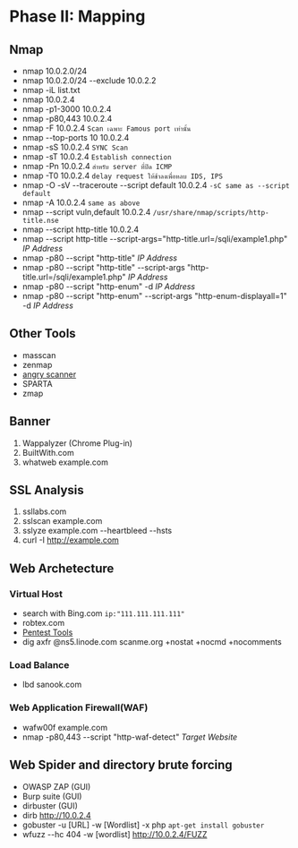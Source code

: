 # Phase II: Mapping
## Nmap
* nmap 10.0.2.0/24
* nmap 10.0.2.0/24 --exclude 10.0.2.2
* nmap -iL list.txt
* nmap 10.0.2.4
* nmap -p1-3000 10.0.2.4
* nmap -p80,443 10.0.2.4
* nmap -F 10.0.2.4 `Scan เฉพาะ Famous port เท่านั้น`
* nmap --top-ports 10 10.0.2.4
* nmap -sS 10.0.2.4 `SYNC Scan`
* nmap -sT 10.0.2.4 `Establish connection`
* nmap -Pn 10.0.2.4 `สำหรับ server ที่ปิด ICMP`
* nmap -T0 10.0.2.4 `delay request ให้ช้าลงเพื่อหลบ IDS, IPS`
* nmap -O -sV --traceroute --script default 10.0.2.4 `-sC same as --script default`
* nmap -A 10.0.2.4 `same as above`
* nmap --script vuln,default 10.0.2.4 `/usr/share/nmap/scripts/http-title.nse`
* nmap --script http-title 10.0.2.4
* nmap --script http-title --script-args="http-title.url=/sqli/example1.php" *IP Address*
* nmap -p80 --script "http-title"  *IP Address*
* nmap -p80 --script "http-title" --script-args "http-title.url=/sqli/example1.php" *IP Address*
* nmap -p80 --script "http-enum" -d *IP Address*
* nmap -p80 --script "http-enum" --script-args "http-enum-displayall=1"  -d *IP Address*

## Other Tools
* masscan
* zenmap
* [angry scanner](https://angryip.org)
* SPARTA
* zmap

## Banner
1. Wappalyzer (Chrome Plug-in)
2. BuiltWith.com
3. whatweb example.com

## SSL Analysis
1. ssllabs.com
2. sslscan example.com
3. sslyze example.com --heartbleed --hsts
4. curl -I http://example.com

## Web Archetecture

### Virtual Host
* search with Bing.com `ip:"111.111.111.111"`
* robtex.com
* [Pentest Tools](https://pentest-tools.com/information-gathering/find-virtual-hosts)
* dig axfr @ns5.linode.com scanme.org +nostat +nocmd +nocomments

### Load Balance
* lbd sanook.com

### Web Application Firewall(WAF)
* wafw00f example.com
* nmap -p80,443 --script "http-waf-detect" *Target Website*

## Web Spider and directory brute forcing
* OWASP ZAP (GUI)
* Burp suite (GUI)
* dirbuster (GUI)
* dirb http://10.0.2.4
* gobuster -u [URL] -w [Wordlist] -x php `apt-get install gobuster`
* wfuzz --hc 404 -w [wordlist] http://10.0.2.4/FUZZ



	


